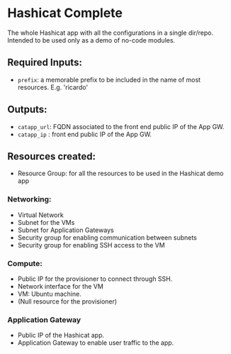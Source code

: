 # Hashicat Complete
The whole Hashicat app with all the configurations in a single dir/repo. Intended to be used only as a demo of no-code modules.

## Required Inputs:
- `prefix`: a memorable prefix to be included in the name of most resources. E.g. 'ricardo'

## Outputs:
- `catapp_url`: FQDN associated to the front end public IP of the App GW.
- `catapp_ip` : front end public IP of the App GW.

## Resources created:
- Resource Group: for all the resources to be used in the Hashicat demo app

### Networking:
- Virtual Network
- Subnet for the VMs
- Subnet for Application Gateways
- Security group for enabling communication between subnets
- Security group for enabling SSH access to the VM

### Compute:
- Public IP for the provisioner to connect through SSH.
- Network interface for the VM
- VM: Ubuntu machine.
- (Null resource for the provisioner)

### Application Gateway
- Public IP of the Hashicat app.
- Application Gateway to enable user traffic to the app.